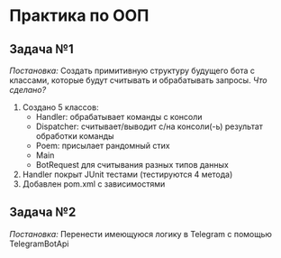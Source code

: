 # Практика по ООП
## Задача №1
*Постановка:*
Создать примитивную структуру будущего бота с классами, которые будут считывать и обрабатывать запросы.
*Что сделано?*
1. Создано 5 классов:
	- Handler: обрабатывает команды с консоли 
	- Dispatcher: считывает/выводит c/на консоли(-ь) результат обработки команды 
	- Poem: присылает рандомный стих 
	- Main
	- BotRequest для считывания разных типов данных
2. Handler покрыт JUnit тестами (тестируются 4 метода)
3. Добавлен pom.xml с зависимостями
## Задача №2
*Постановка:*
Перенести имеющуюся логику в Telegram с помощью TelegramBotApi
